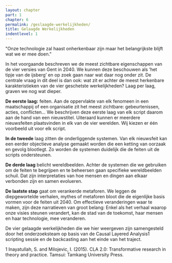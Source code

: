 ```yaml
---
layout: chapter
part: 1
chapter: 6
permalink: /geslaagde-werkelijkheden/
title: Gelaagde Werkelijkheden
indentlevel: 1
---
```


"Onze technologie zal haast onherkenbaar zijn maar het belangrijkste blijft wat we er mee doen."

In het voorgaande beschreven we de meest zichtbare eigenschappen van de vier versies van Gent in 2040. We kunnen deze beschouwen als ‘het tipje van de ijsberg’ en op zoek gaan naar wat daar nog onder zit. De centrale vraag in dit deel is dan ook: wat zit er achter de meest herkenbare karakteristieken van de vier geschetste werkelijkheden?  Laag per laag, graven we nog wat dieper.

**De eerste laag:** feiten. Aan de oppervlakte van elk fenomeen in een maatschappij of een organisatie zit het meest zichtbare: gebeurtenissen, acties, conflicten… We beschrijven deze eerste laag van elk script daarom aan de hand van een nieuwstitel. Uiteraard kunnen er meerdere nieuwsfeiten plaatsvinden in elk van de vier werelden. Wij kiezen er één voorbeeld uit voor elk script. 

**In de tweede** laag zitten de onderliggende systemen. Van elk nieuwsfeit kan een eerder objectieve analyse gemaakt worden die een ketting van oorzaak en gevolg blootlegt. Zo worden de systemen duidelijk die de feiten uit de scripts ondersteunen. 

**De derde laag** belicht wereldbeelden. Achter de systemen die we gebruiken om de feiten te begrijpen en te beheersen gaan specifieke wereldbeelden schuil. Dat zijn interpretaties van hoe mensen en dingen aan elkaar verbonden zijn en samen evolueren. 

**De laatste stap** gaat om verankerde metaforen. We leggen de diepgewortelde verhalen, mythes of metaforen bloot die de eigenlijke basis vormen voor de feiten uit 2040. Om effectieve veranderingen waar te maken, zijn deze narratieven van groot belang: Enkel als het verhaal waarop onze visies steunen verandert, kan de stad van de toekomst, haar mensen en haar technologie, mee veranderen. 

De vier gelaagde werkelijkheden die we hier weergeven zijn samengesteld door het onderzoeksteam op basis van de Causal Layered Analysis1  scripting sessie en de backcasting aan het einde van het traject.

1 Inayatullah, S. and Milojevic, I. (2015). CLA 2.0: Transformative research in theory and practice. Tamsui: Tamkang University Press.
